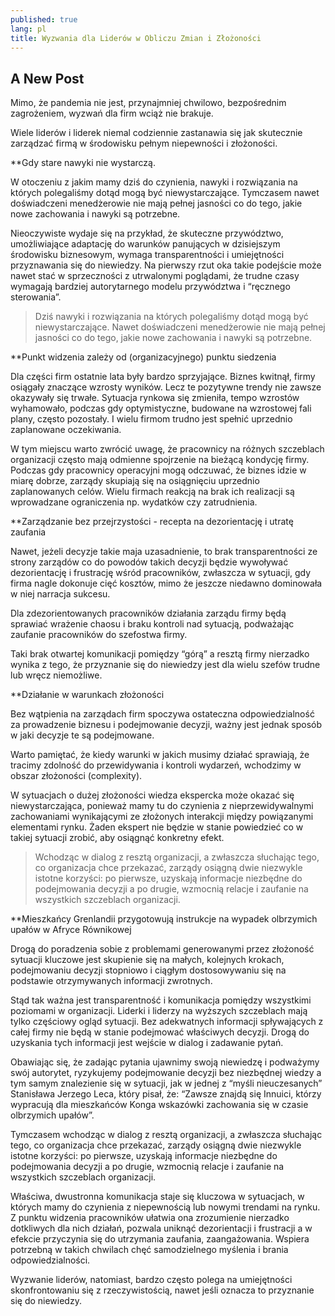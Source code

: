 ```yaml
---
published: true
lang: pl
title: Wyzwania dla Liderów w Obliczu Zmian i Złożoności
---
```


## A New Post 

Mimo, że pandemia nie jest, przynajmniej chwilowo, bezpośrednim zagrożeniem, wyzwań dla firm wciąż nie brakuje.

Wiele liderów i liderek niemal codziennie zastanawia się jak skutecznie zarządzać firmą w środowisku pełnym niepewności i złożoności.

**Gdy stare nawyki nie wystarczą.

W otoczeniu z jakim mamy dziś do czynienia, nawyki i rozwiązania na których polegaliśmy dotąd mogą być niewystarczające. Tymczasem nawet doświadczeni menedżerowie nie mają pełnej jasności co do tego, jakie nowe zachowania i nawyki są potrzebne.

Nieoczywiste wydaje się na przykład, że skuteczne przywództwo, umożliwiające adaptację do warunków panujących w dzisiejszym środowisku biznesowym, wymaga transparentności i umiejętności przyznawania się do niewiedzy. Na pierwszy rzut oka takie podejście może nawet stać w sprzeczności z utrwalonymi poglądami, że trudne czasy wymagają bardziej autorytarnego modelu przywództwa i “ręcznego sterowania”.


> Dziś nawyki i rozwiązania na których polegaliśmy dotąd mogą być niewystarczające. 
> Nawet doświadczeni menedżerowie nie mają pełnej jasności co do tego, jakie nowe zachowania
> i nawyki są potrzebne.

**Punkt widzenia zależy od (organizacyjnego) punktu siedzenia

Dla części firm ostatnie lata były bardzo sprzyjające. Biznes kwitnął, firmy osiągały znaczące wzrosty wyników. Lecz te pozytywne trendy nie zawsze okazywały się trwałe. Sytuacja rynkowa się zmieniła, tempo wzrostów wyhamowało, podczas gdy optymistyczne, budowane na wzrostowej fali plany, często pozostały. I wielu firmom trudno jest spełnić uprzednio zaplanowane oczekiwania.

W tym miejscu warto zwrócić uwagę, że pracownicy na różnych szczeblach organizacji często mają odmienne spojrzenie na bieżącą kondycję firmy. Podczas gdy pracownicy operacyjni mogą odczuwać, że biznes idzie w miarę dobrze, zarządy skupiają się na osiągnięciu uprzednio zaplanowanych celów. Wielu firmach reakcją na brak ich realizacji są wprowadzane ograniczenia np. wydatków czy zatrudnienia.

**Zarządzanie bez przejrzystości - recepta na dezorientację i utratę zaufania

Nawet, jeżeli decyzje takie maja uzasadnienie, to brak transparentności ze strony zarządów co do powodów takich decyzji będzie wywoływać dezorientację i frustrację wśród pracowników, zwłaszcza w sytuacji, gdy firma nagle dokonuje cięć kosztów, mimo że jeszcze niedawno dominowała w niej narracja sukcesu.

Dla zdezorientowanych pracowników działania zarządu firmy będą sprawiać wrażenie chaosu i braku kontroli nad sytuacją, podważając zaufanie pracowników do szefostwa firmy.

Taki brak otwartej komunikacji pomiędzy “górą” a resztą firmy nierzadko wynika z tego, że przyznanie się do niewiedzy jest dla wielu szefów trudne lub wręcz niemożliwe.

**Działanie w warunkach złożoności

Bez wątpienia na zarządach firm spoczywa ostateczna odpowiedzialność za prowadzenie biznesu i podejmowanie decyzji, ważny jest jednak sposób w jaki decyzje te są podejmowane.

Warto pamiętać, że kiedy warunki w jakich musimy działać sprawiają, że tracimy zdolność do przewidywania i kontroli wydarzeń, wchodzimy w obszar złożoności (complexity).

W sytuacjach o dużej złożoności wiedza ekspercka może okazać się niewystarczająca, ponieważ mamy tu do czynienia z nieprzewidywalnymi zachowaniami wynikającymi ze złożonych interakcji między powiązanymi elementami rynku. Żaden ekspert nie będzie w stanie powiedzieć co w takiej sytuacji zrobić, aby osiągnąć konkretny efekt.

> Wchodząc w dialog z resztą organizacji, a zwłaszcza słuchając tego, co organizacja chce
> przekazać, zarządy osiągną dwie niezwykle istotne korzyści: po pierwsze, uzyskają informacje
> niezbędne do podejmowania decyzji a po drugie, wzmocnią relacje i zaufanie na wszystkich
> szczeblach organizacji.

**Mieszkańcy Grenlandii przygotowują instrukcje na wypadek olbrzymich upałów w Afryce Równikowej

Drogą do poradzenia sobie z problemami generowanymi przez złożoność sytuacji kluczowe jest skupienie się na małych, kolejnych krokach, podejmowaniu decyzji stopniowo i ciągłym dostosowywaniu się na podstawie otrzymywanych informacji zwrotnych.

Stąd tak ważna jest transparentność i komunikacja pomiędzy wszystkimi poziomami w organizacji. Liderki i liderzy na wyższych szczeblach mają tylko częściowy ogląd sytuacji. Bez adekwatnych informacji spływających z całej firmy nie będą w stanie podejmować właściwych decyzji. Drogą do uzyskania tych informacji jest wejście w dialog i zadawanie pytań.

Obawiając się, że zadając pytania ujawnimy swoją niewiedzę i podważymy swój autorytet, ryzykujemy podejmowanie decyzji bez niezbędnej wiedzy a tym samym znalezienie się w sytuacji, jak w jednej z “myśli nieuczesanych” Stanisława Jerzego Leca, który pisał, że: “Zawsze znajdą się Innuici, którzy wypracują dla mieszkańców Konga wskazówki zachowania się w czasie olbrzymich upałów”.

Tymczasem wchodząc w dialog z resztą organizacji, a zwłaszcza słuchając tego, co organizacja chce przekazać, zarządy osiągną dwie niezwykle istotne korzyści: po pierwsze, uzyskają informacje niezbędne do podejmowania decyzji a po drugie, wzmocnią relacje i zaufanie na wszystkich szczeblach organizacji.

Właściwa, dwustronna komunikacja staje się kluczowa w sytuacjach, w których mamy do czynienia z niepewnością lub nowymi trendami na rynku. Z punktu widzenia pracowników ułatwia ona zrozumienie nierzadko dotkliwych dla nich działań, pozwala uniknąć dezorientacji i frustracji a w efekcie przyczynia się do utrzymania zaufania, zaangażowania. Wspiera potrzebną w takich chwilach chęć samodzielnego myślenia i brania odpowiedzialności.

Wyzwanie liderów, natomiast, bardzo często polega na umiejętności skonfrontowaniu się z rzeczywistością, nawet jeśli oznacza to przyznanie się do niewiedzy.


